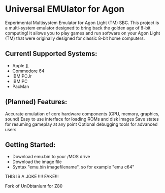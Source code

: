 # Universal EMUlator for Agon
Experimental Multisystem Emulator for Agon Light (TM) SBC.
This project is a multi-system emulator designed to bring back the golden age of 8-bit computing! 
It allows you to play games and run software on your Agon Light (TM) that were originally designed for classic 8-bit home computers.

## Currentl Supported Systems:
* Apple ][
* Commodore 64
* IBM PCJr
* IBM PC
* PacMan

## (Planned) Features:
Accurate emulation of core hardware components (CPU, memory, graphics, sound)
Easy to use interface for loading ROMs and disk images
Save states for resuming gameplay at any point
Optional debugging tools for advanced users

## Getting Started:
* Download emu.bin to your /MOS drive
* Download the image file
* Syntax "emu.bin imagefilename", so for example "emu c64"













THIS IS A JOKE !!!! FAKE!!!






Fork of UnObtanium for Z80


